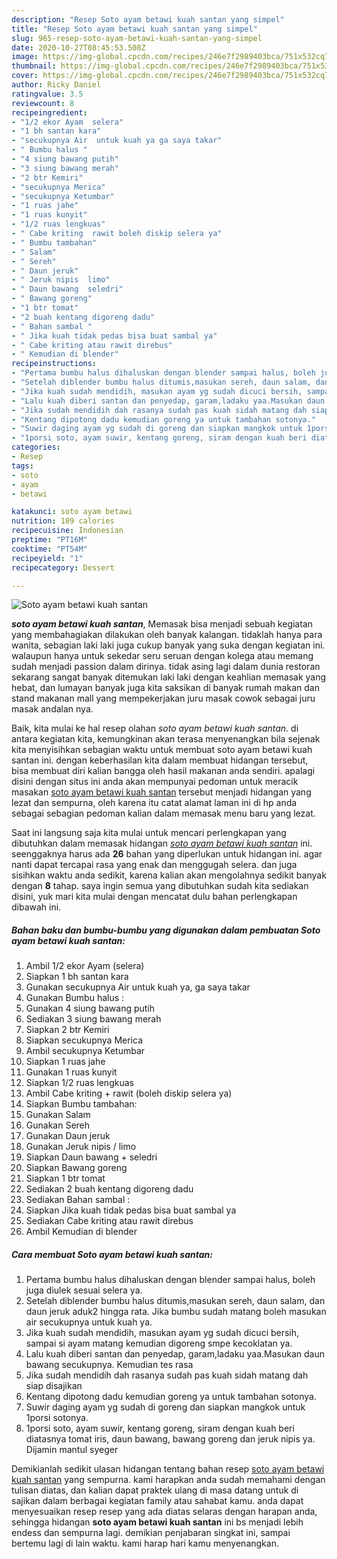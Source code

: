 ```yaml
---
description: "Resep Soto ayam betawi kuah santan yang simpel"
title: "Resep Soto ayam betawi kuah santan yang simpel"
slug: 965-resep-soto-ayam-betawi-kuah-santan-yang-simpel
date: 2020-10-27T08:45:53.508Z
image: https://img-global.cpcdn.com/recipes/246e7f2989403bca/751x532cq70/soto-ayam-betawi-kuah-santan-foto-resep-utama.jpg
thumbnail: https://img-global.cpcdn.com/recipes/246e7f2989403bca/751x532cq70/soto-ayam-betawi-kuah-santan-foto-resep-utama.jpg
cover: https://img-global.cpcdn.com/recipes/246e7f2989403bca/751x532cq70/soto-ayam-betawi-kuah-santan-foto-resep-utama.jpg
author: Ricky Daniel
ratingvalue: 3.5
reviewcount: 8
recipeingredient:
- "1/2 ekor Ayam  selera"
- "1 bh santan kara"
- "secukupnya Air  untuk kuah ya ga saya takar"
- " Bumbu halus "
- "4 siung bawang putih"
- "3 siung bawang merah"
- "2 btr Kemiri"
- "secukupnya Merica"
- "secukupnya Ketumbar"
- "1 ruas jahe"
- "1 ruas kunyit"
- "1/2 ruas lengkuas"
- " Cabe kriting  rawit boleh diskip selera ya"
- " Bumbu tambahan"
- " Salam"
- " Sereh"
- " Daun jeruk"
- " Jeruk nipis  limo"
- " Daun bawang  seledri"
- " Bawang goreng"
- "1 btr tomat"
- "2 buah kentang digoreng dadu"
- " Bahan sambal "
- " Jika kuah tidak pedas bisa buat sambal ya"
- " Cabe kriting atau rawit direbus"
- " Kemudian di blender"
recipeinstructions:
- "Pertama bumbu halus dihaluskan dengan blender sampai halus, boleh juga diulek sesuai selera ya."
- "Setelah diblender bumbu halus ditumis,masukan sereh, daun salam, dan daun jeruk aduk2 hingga rata. Jika bumbu sudah matang boleh masukan air secukupnya untuk kuah ya."
- "Jika kuah sudah mendidih, masukan ayam yg sudah dicuci bersih, sampai si ayam matang kemudian digoreng smpe kecoklatan ya."
- "Lalu kuah diberi santan dan penyedap, garam,ladaku yaa.Masukan daun bawang secukupnya. Kemudian tes rasa"
- "Jika sudah mendidih dah rasanya sudah pas kuah sidah matang dah siap disajikan"
- "Kentang dipotong dadu kemudian goreng ya untuk tambahan sotonya."
- "Suwir daging ayam yg sudah di goreng dan siapkan mangkok untuk 1porsi sotonya."
- "1porsi soto, ayam suwir, kentang goreng, siram dengan kuah beri diatasnya tomat iris, daun bawang, bawang goreng dan jeruk nipis ya. Dijamin mantul syeger"
categories:
- Resep
tags:
- soto
- ayam
- betawi

katakunci: soto ayam betawi 
nutrition: 189 calories
recipecuisine: Indonesian
preptime: "PT16M"
cooktime: "PT54M"
recipeyield: "1"
recipecategory: Dessert

---
```



![Soto ayam betawi kuah santan](https://img-global.cpcdn.com/recipes/246e7f2989403bca/751x532cq70/soto-ayam-betawi-kuah-santan-foto-resep-utama.jpg)

<b><i>soto ayam betawi kuah santan</i></b>, Memasak bisa menjadi sebuah kegiatan yang membahagiakan dilakukan oleh banyak kalangan. tidaklah hanya para wanita, sebagian laki laki juga cukup banyak yang suka dengan kegiatan ini. walaupun hanya untuk sekedar seru seruan dengan kolega atau memang sudah menjadi passion dalam dirinya. tidak asing lagi dalam dunia restoran sekarang sangat banyak ditemukan laki laki dengan keahlian memasak yang hebat, dan lumayan banyak juga kita saksikan di banyak rumah makan dan stand makanan mall yang mempekerjakan juru masak cowok sebagai juru masak andalan nya.

Baik, kita mulai ke hal resep olahan <i>soto ayam betawi kuah santan</i>. di antara kegiatan kita, kemungkinan akan terasa menyenangkan bila sejenak kita menyisihkan sebagian waktu untuk membuat soto ayam betawi kuah santan ini. dengan keberhasilan kita dalam membuat hidangan tersebut, bisa membuat diri kalian bangga oleh hasil makanan anda sendiri. apalagi disini dengan situs ini anda akan mempunyai pedoman untuk meracik masakan <u>soto ayam betawi kuah santan</u> tersebut menjadi hidangan yang lezat dan sempurna, oleh karena itu catat alamat laman ini di hp anda sebagai sebagian pedoman kalian dalam memasak menu baru yang lezat.




Saat ini langsung saja kita mulai untuk mencari perlengkapan yang dibutuhkan dalam memasak hidangan <u><i>soto ayam betawi kuah santan</i></u> ini. seenggaknya harus ada <b>26</b> bahan yang diperlukan untuk hidangan ini. agar nanti dapat tercapai rasa yang enak dan menggugah selera. dan juga sisihkan waktu anda sedikit, karena kalian akan mengolahnya sedikit banyak dengan <b>8</b> tahap. saya ingin semua yang dibutuhkan sudah kita sediakan disini, yuk mari kita mulai dengan mencatat dulu bahan perlengkapan dibawah ini.

<!--inarticleads1-->

##### Bahan baku dan bumbu-bumbu yang digunakan dalam pembuatan Soto ayam betawi kuah santan:

1. Ambil 1/2 ekor Ayam  (selera)
1. Siapkan 1 bh santan kara
1. Gunakan secukupnya Air  untuk kuah ya, ga saya takar
1. Gunakan  Bumbu halus :
1. Gunakan 4 siung bawang putih
1. Sediakan 3 siung bawang merah
1. Siapkan 2 btr Kemiri
1. Siapkan secukupnya Merica
1. Ambil secukupnya Ketumbar
1. Siapkan 1 ruas jahe
1. Gunakan 1 ruas kunyit
1. Siapkan 1/2 ruas lengkuas
1. Ambil  Cabe kriting + rawit (boleh diskip selera ya)
1. Siapkan  Bumbu tambahan:
1. Gunakan  Salam
1. Gunakan  Sereh
1. Gunakan  Daun jeruk
1. Gunakan  Jeruk nipis / limo
1. Siapkan  Daun bawang + seledri
1. Siapkan  Bawang goreng
1. Siapkan 1 btr tomat
1. Sediakan 2 buah kentang digoreng dadu
1. Sediakan  Bahan sambal :
1. Siapkan  Jika kuah tidak pedas bisa buat sambal ya
1. Sediakan  Cabe kriting atau rawit direbus
1. Ambil  Kemudian di blender




<!--inarticleads2-->

##### Cara membuat Soto ayam betawi kuah santan:

1. Pertama bumbu halus dihaluskan dengan blender sampai halus, boleh juga diulek sesuai selera ya.
1. Setelah diblender bumbu halus ditumis,masukan sereh, daun salam, dan daun jeruk aduk2 hingga rata. Jika bumbu sudah matang boleh masukan air secukupnya untuk kuah ya.
1. Jika kuah sudah mendidih, masukan ayam yg sudah dicuci bersih, sampai si ayam matang kemudian digoreng smpe kecoklatan ya.
1. Lalu kuah diberi santan dan penyedap, garam,ladaku yaa.Masukan daun bawang secukupnya. Kemudian tes rasa
1. Jika sudah mendidih dah rasanya sudah pas kuah sidah matang dah siap disajikan
1. Kentang dipotong dadu kemudian goreng ya untuk tambahan sotonya.
1. Suwir daging ayam yg sudah di goreng dan siapkan mangkok untuk 1porsi sotonya.
1. 1porsi soto, ayam suwir, kentang goreng, siram dengan kuah beri diatasnya tomat iris, daun bawang, bawang goreng dan jeruk nipis ya. Dijamin mantul syeger




Demikianlah sedikit ulasan hidangan tentang bahan resep <u>soto ayam betawi kuah santan</u> yang sempurna. kami harapkan anda sudah memahami dengan tulisan diatas, dan kalian dapat praktek ulang di masa datang untuk di sajikan dalam berbagai kegiatan family atau sahabat kamu. anda dapat menyesuaikan resep resep yang ada diatas selaras dengan harapan anda, sehingga hidangan <b>soto ayam betawi kuah santan</b> ini bs menjadi lebih endess dan sempurna lagi. demikian penjabaran singkat ini, sampai bertemu lagi di lain waktu. kami harap hari kamu menyenangkan.
